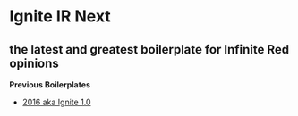 # Ignite IR Next
## the latest and greatest boilerplate for Infinite Red opinions

**Previous Boilerplates**
* [2016 aka Ignite 1.0](https://github.com/infinitered/ignite-ir-boilerplate-2016)
